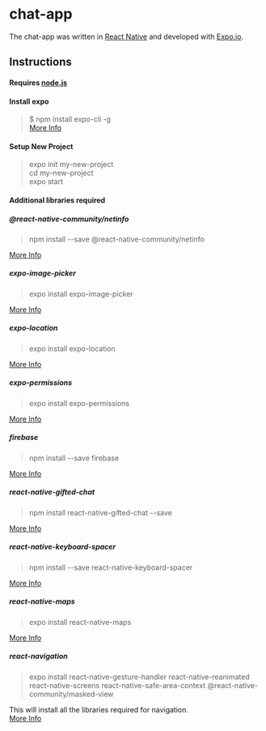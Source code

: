 # chat-app

The chat-app was written in [React Native](https://facebook.github.io/react-native/) and developed with [Expo.io](https://expo.io/).

## Instructions

#### Requires [node.js](https://nodejs.org/en/)
#### Install expo
> $ npm install expo-cli -g  
 [More Info](https://docs.expo.io/versions/latest/get-started/installation/)

#### Setup New Project
> expo init my-new-project  
> cd my-new-project  
> expo start

#### Additional libraries required

##### @react-native-community/netinfo  
> npm install --save @react-native-community/netinfo  

[More Info](https://github.com/react-native-community/react-native-netinfo)  

##### expo-image-picker  
> expo install expo-image-picker  

[More Info](https://docs.expo.io/versions/latest/sdk/imagepicker/)  

##### expo-location  
> expo install expo-location  

[More Info](https://docs.expo.io/versions/latest/sdk/location/)  

##### expo-permissions  
> expo install expo-permissions  

[More Info](https://docs.expo.io/versions/latest/sdk/permissions/)  

##### firebase 
> npm install --save firebase  

[More Info](https://firebase.google.com/docs/web/setup)  

##### react-native-gifted-chat  
> npm install react-native-gifted-chat --save  

[More Info](https://github.com/FaridSafi/react-native-gifted-chat)  

##### react-native-keyboard-spacer  
> npm install --save react-native-keyboard-spacer 

[More Info](https://github.com/Andr3wHur5t/react-native-keyboard-spacer#readme)  

##### react-native-maps  
> expo install react-native-maps  

[More Info](https://docs.expo.io/versions/latest/sdk/map-view/)  

##### react-navigation  
> expo install react-native-gesture-handler react-native-reanimated react-native-screens react-native-safe-area-context @react-native-community/masked-view  

This will install all the libraries required for navigation.  
[More Info](https://reactnavigation.org/docs/en/getting-started.html)  


